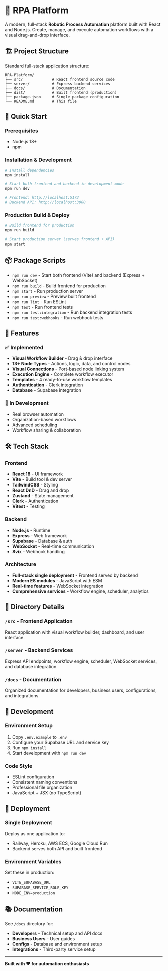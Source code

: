 # 🤖 RPA Platform

A modern, full-stack **Robotic Process Automation** platform built with React and Node.js. Create, manage, and execute automation workflows with a visual drag-and-drop interface.

## 🏗️ Project Structure

Standard full-stack application structure:

```
RPA-Platform/
├── src/             # React frontend source code
├── server/          # Express backend services
├── docs/            # Documentation
├── dist/            # Built frontend (production)
├── package.json     # Single package configuration
└── README.md        # This file
```

## 🚀 Quick Start

### Prerequisites
- Node.js 18+
- npm

### Installation & Development

```bash
# Install dependencies
npm install

# Start both frontend and backend in development mode
npm run dev

# Frontend: http://localhost:5173
# Backend API: http://localhost:3000
```

### Production Build & Deploy

```bash
# Build frontend for production
npm run build

# Start production server (serves frontend + API)
npm start
```

## 📦 Package Scripts

- `npm run dev` - Start both frontend (Vite) and backend (Express + WebSocket)
- `npm run build` - Build frontend for production
- `npm start` - Run production server
- `npm run preview` - Preview built frontend
- `npm run lint` - Run ESLint
- `npm test` - Run frontend tests
- `npm run test:integration` - Run backend integration tests
- `npm run test:webhooks` - Run webhook tests

## 🎯 Features

### ✅ Implemented
- **Visual Workflow Builder** - Drag & drop interface
- **13+ Node Types** - Actions, logic, data, and control nodes
- **Visual Connections** - Port-based node linking system
- **Execution Engine** - Complete workflow executor
- **Templates** - 4 ready-to-use workflow templates
- **Authentication** - Clerk integration
- **Database** - Supabase integration

### 🚧 In Development
- Real browser automation
- Organization-based workflows
- Advanced scheduling
- Workflow sharing & collaboration

## 🛠️ Tech Stack

### Frontend
- **React 18** - UI framework
- **Vite** - Build tool & dev server
- **TailwindCSS** - Styling
- **React DnD** - Drag and drop
- **Zustand** - State management
- **Clerk** - Authentication
- **Vitest** - Testing

### Backend
- **Node.js** - Runtime
- **Express** - Web framework
- **Supabase** - Database & auth
- **WebSocket** - Real-time communication
- **Svix** - Webhook handling

### Architecture
- **Full-stack single deployment** - Frontend served by backend
- **Modern ES modules** - JavaScript with ESM
- **Real-time features** - WebSocket integration
- **Comprehensive services** - Workflow engine, scheduler, analytics

## 📁 Directory Details

### `/src` - Frontend Application
React application with visual workflow builder, dashboard, and user interface.

### `/server` - Backend Services
Express API endpoints, workflow engine, scheduler, WebSocket services, and database integration.

### `/docs` - Documentation
Organized documentation for developers, business users, configurations, and integrations.

## 🔧 Development

### Environment Setup
1. Copy `.env.example` to `.env`
2. Configure your Supabase URL and service key
3. Run `npm install`
4. Start development with `npm run dev`

### Code Style
- ESLint configuration
- Consistent naming conventions
- Professional file organization
- JavaScript + JSX (no TypeScript)

## 🚀 Deployment

### Single Deployment
Deploy as one application to:
- Railway, Heroku, AWS ECS, Google Cloud Run
- Backend serves both API and built frontend

### Environment Variables
Set these in production:
- `VITE_SUPABASE_URL`
- `SUPABASE_SERVICE_ROLE_KEY`
- `NODE_ENV=production`

## 📚 Documentation

See `/docs` directory for:
- **Developers** - Technical setup and API docs
- **Business Users** - User guides  
- **Configs** - Database and environment setup
- **Integrations** - Third-party service setup

---

**Built with ❤️ for automation enthusiasts**
